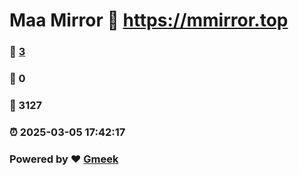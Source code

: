 # Maa Mirror :link: https://mmirror.top 
### :page_facing_up: [3](https://mmirror.top/tag.html) 
### :speech_balloon: 0 
### :hibiscus: 3127 
### :alarm_clock: 2025-03-05 17:42:17 
### Powered by :heart: [Gmeek](https://github.com/Meekdai/Gmeek)
